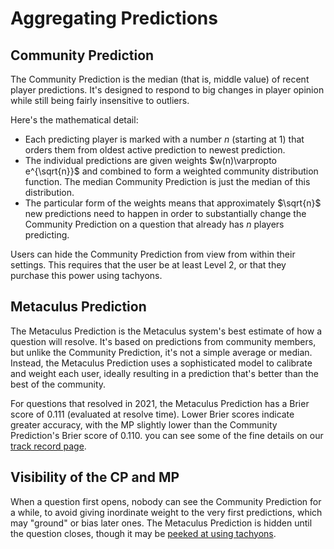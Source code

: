 ---
---

# Aggregating Predictions

## Community Prediction

The Community Prediction is the median (that is, middle value) of recent player predictions. It's designed to respond to big changes in player opinion while still being fairly insensitive to outliers.

Here's the mathematical detail:

* Each predicting player is marked with a number $n$ (starting at 1) that orders them from oldest active prediction to newest prediction.
* The individual predictions are given weights $w(n)\varpropto e^{\sqrt{n}}$ and combined to form a weighted community distribution function. The median Community Prediction is just the median of this distribution.
* The particular form of the weights means that approximately $\sqrt{n}$ new predictions need to happen in order to substantially change the Community Prediction on a question that already has $n$ players predicting.

Users can hide the Community Prediction from view from within their settings. This requires that the user be at least Level 2, or that they purchase this power using tachyons.

## Metaculus Prediction

The Metaculus Prediction is the Metaculus system's best estimate of how a question will resolve. It's based on predictions from community members, but unlike the Community Prediction, it's not a simple average or median. Instead, the Metaculus Prediction uses a sophisticated model to calibrate and weight each user, ideally resulting in a prediction that's better than the best of the community.

For questions that resolved in 2021, the Metaculus Prediction has a Brier score of 0.111 (evaluated at resolve time). Lower Brier scores indicate greater accuracy, with the MP slightly lower than the Community Prediction's Brier score of 0.110. you can see some of the fine details on our [track record page](https://www.metaculus.com/questions/track-record/).

## Visibility of the CP and MP

When a question first opens, nobody can see the Community Prediction for a while, to avoid giving inordinate weight to the very first predictions, which may "ground" or bias later ones. The Metaculus Prediction is hidden until the question closes, though it may be [peeked at using tachyons](/faq/accounts#tachyons).